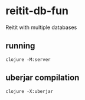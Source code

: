 # reitit-db-fun
Reitit with multiple databases

## running

`clojure -M:server`

## uberjar compilation

`clojure -X:uberjar`
